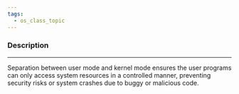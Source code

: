 ```yaml
---
tags:
  - os_class_topic
---
```

### Description
---
Separation between user mode and kernel mode ensures the user programs can only access system resources in a controlled manner, preventing security risks or system crashes due to buggy or malicious code.